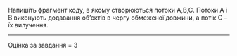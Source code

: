 Напишіть фрагмент коду, в якому створюються потоки А,В,С. 
Потоки А і В виконують додавання об’єктів в чергу обмеженої довжини, а потік С – їх вилучення.

---
Оцінка за завдання = 3